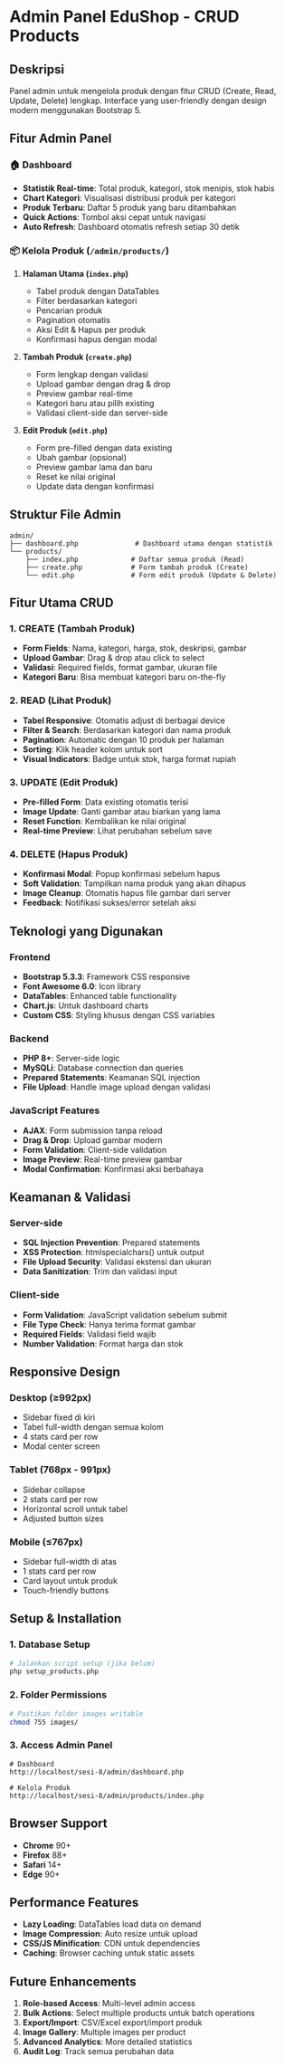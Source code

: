 # Admin Panel EduShop - CRUD Products

## Deskripsi
Panel admin untuk mengelola produk dengan fitur CRUD (Create, Read, Update, Delete) lengkap. Interface yang user-friendly dengan design modern menggunakan Bootstrap 5.

## Fitur Admin Panel

### 🏠 Dashboard
- **Statistik Real-time**: Total produk, kategori, stok menipis, stok habis
- **Chart Kategori**: Visualisasi distribusi produk per kategori
- **Produk Terbaru**: Daftar 5 produk yang baru ditambahkan
- **Quick Actions**: Tombol aksi cepat untuk navigasi
- **Auto Refresh**: Dashboard otomatis refresh setiap 30 detik

### 📦 Kelola Produk (`/admin/products/`)
1. **Halaman Utama (`index.php`)**
   - Tabel produk dengan DataTables
   - Filter berdasarkan kategori
   - Pencarian produk
   - Pagination otomatis
   - Aksi Edit & Hapus per produk
   - Konfirmasi hapus dengan modal

2. **Tambah Produk (`create.php`)**
   - Form lengkap dengan validasi
   - Upload gambar dengan drag & drop
   - Preview gambar real-time
   - Kategori baru atau pilih existing
   - Validasi client-side dan server-side

3. **Edit Produk (`edit.php`)**
   - Form pre-filled dengan data existing
   - Ubah gambar (opsional)
   - Preview gambar lama dan baru
   - Reset ke nilai original
   - Update data dengan konfirmasi

## Struktur File Admin

```
admin/
├── dashboard.php              # Dashboard utama dengan statistik
└── products/
    ├── index.php             # Daftar semua produk (Read)
    ├── create.php            # Form tambah produk (Create)
    └── edit.php              # Form edit produk (Update & Delete)
```

## Fitur Utama CRUD

### 1. CREATE (Tambah Produk)
- **Form Fields**: Nama, kategori, harga, stok, deskripsi, gambar
- **Upload Gambar**: Drag & drop atau click to select
- **Validasi**: Required fields, format gambar, ukuran file
- **Kategori Baru**: Bisa membuat kategori baru on-the-fly

### 2. READ (Lihat Produk)
- **Tabel Responsive**: Otomatis adjust di berbagai device
- **Filter & Search**: Berdasarkan kategori dan nama produk
- **Pagination**: Automatic dengan 10 produk per halaman
- **Sorting**: Klik header kolom untuk sort
- **Visual Indicators**: Badge untuk stok, harga format rupiah

### 3. UPDATE (Edit Produk)
- **Pre-filled Form**: Data existing otomatis terisi
- **Image Update**: Ganti gambar atau biarkan yang lama
- **Reset Function**: Kembalikan ke nilai original
- **Real-time Preview**: Lihat perubahan sebelum save

### 4. DELETE (Hapus Produk)
- **Konfirmasi Modal**: Popup konfirmasi sebelum hapus
- **Soft Validation**: Tampilkan nama produk yang akan dihapus
- **Image Cleanup**: Otomatis hapus file gambar dari server
- **Feedback**: Notifikasi sukses/error setelah aksi

## Teknologi yang Digunakan

### Frontend
- **Bootstrap 5.3.3**: Framework CSS responsive
- **Font Awesome 6.0**: Icon library
- **DataTables**: Enhanced table functionality
- **Chart.js**: Untuk dashboard charts
- **Custom CSS**: Styling khusus dengan CSS variables

### Backend
- **PHP 8+**: Server-side logic
- **MySQLi**: Database connection dan queries
- **Prepared Statements**: Keamanan SQL injection
- **File Upload**: Handle image upload dengan validasi

### JavaScript Features
- **AJAX**: Form submission tanpa reload
- **Drag & Drop**: Upload gambar modern
- **Form Validation**: Client-side validation
- **Image Preview**: Real-time preview gambar
- **Modal Confirmation**: Konfirmasi aksi berbahaya

## Keamanan & Validasi

### Server-side
- **SQL Injection Prevention**: Prepared statements
- **XSS Protection**: htmlspecialchars() untuk output
- **File Upload Security**: Validasi ekstensi dan ukuran
- **Data Sanitization**: Trim dan validasi input

### Client-side
- **Form Validation**: JavaScript validation sebelum submit
- **File Type Check**: Hanya terima format gambar
- **Required Fields**: Validasi field wajib
- **Number Validation**: Format harga dan stok

## Responsive Design

### Desktop (≥992px)
- Sidebar fixed di kiri
- Tabel full-width dengan semua kolom
- 4 stats card per row
- Modal center screen

### Tablet (768px - 991px)
- Sidebar collapse
- 2 stats card per row
- Horizontal scroll untuk tabel
- Adjusted button sizes

### Mobile (≤767px)
- Sidebar full-width di atas
- 1 stats card per row
- Card layout untuk produk
- Touch-friendly buttons

## Setup & Installation

### 1. Database Setup
```bash
# Jalankan script setup (jika belum)
php setup_products.php
```

### 2. Folder Permissions
```bash
# Pastikan folder images writable
chmod 755 images/
```

### 3. Access Admin Panel
```
# Dashboard
http://localhost/sesi-8/admin/dashboard.php

# Kelola Produk
http://localhost/sesi-8/admin/products/index.php
```

## Browser Support
- **Chrome** 90+
- **Firefox** 88+
- **Safari** 14+
- **Edge** 90+

## Performance Features
- **Lazy Loading**: DataTables load data on demand
- **Image Compression**: Auto resize untuk upload
- **CSS/JS Minification**: CDN untuk dependencies
- **Caching**: Browser caching untuk static assets

## Future Enhancements
1. **Role-based Access**: Multi-level admin access
2. **Bulk Actions**: Select multiple products untuk batch operations
3. **Export/Import**: CSV/Excel export/import produk
4. **Image Gallery**: Multiple images per product
5. **Advanced Analytics**: More detailed statistics
6. **Audit Log**: Track semua perubahan data